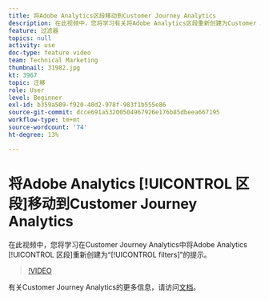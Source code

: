 ```yaml
---
title: 将Adobe Analytics区段移动到Customer Journey Analytics
description: 在此视频中，您将学习有关将Adobe Analytics区段重新创建为Customer Journey Analytics中的“过滤器”的提示。
feature: 过滤器
topics: null
activity: use
doc-type: feature video
team: Technical Marketing
thumbnail: 31982.jpg
kt: 3967
topic: 迁移
role: User
level: Beginner
exl-id: b359a509-f920-40d2-978f-983f1b555e86
source-git-commit: dcce691a53200504967926e176b85dbeea667195
workflow-type: tm+mt
source-wordcount: '74'
ht-degree: 13%

---
```


# 将Adobe Analytics [!UICONTROL 区段]移动到Customer Journey Analytics

在此视频中，您将学习在Customer Journey Analytics中将Adobe Analytics [!UICONTROL 区段]重新创建为“[!UICONTROL filters]”的提示。

>[!VIDEO](https://video.tv.adobe.com/v/31982/?quality=12)

有关Customer Journey Analytics的更多信息，请访问[文档](https://docs.adobe.com/content/help/zh-Hans/analytics-platform/using/cja-landing.html)。
